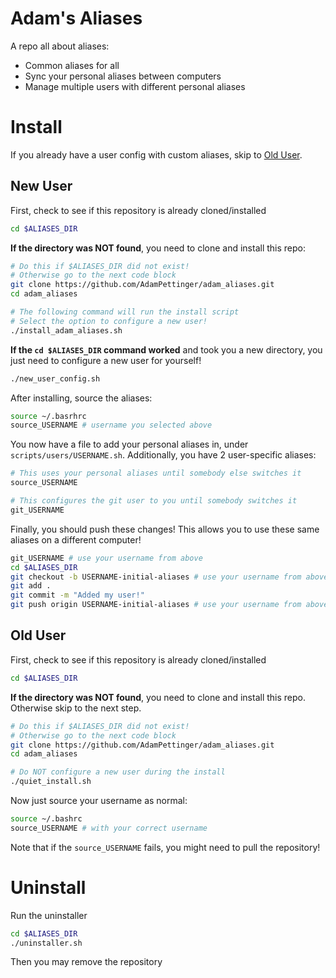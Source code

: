 # Adam's Aliases
A repo all about aliases:
  - Common aliases for all
  - Sync your personal aliases between computers
  - Manage multiple users with different personal aliases

# Install
If you already have a user config with custom aliases, skip to [Old User](#old-user).

## New User
First, check to see if this repository is already cloned/installed
```sh
cd $ALIASES_DIR
```

**If the directory was NOT found**, you need to clone and install this repo:
```sh
# Do this if $ALIASES_DIR did not exist!
# Otherwise go to the next code block
git clone https://github.com/AdamPettinger/adam_aliases.git
cd adam_aliases

# The following command will run the install script
# Select the option to configure a new user!
./install_adam_aliases.sh
```

**If the `cd $ALIASES_DIR` command worked** and took you a new directory, you just need to configure a new user for yourself!
```sh
./new_user_config.sh
```

After installing, source the aliases:
```sh
source ~/.basrhrc
source_USERNAME # username you selected above
```

You now have a file to add your personal aliases in, under `scripts/users/USERNAME.sh`. Additionally, you have 2 user-specific aliases:
```sh
# This uses your personal aliases until somebody else switches it
source_USERNAME

# This configures the git user to you until somebody switches it
git_USERNAME
```

Finally, you should push these changes! This allows you to use these same aliases on a different computer!
```sh
git_USERNAME # use your username from above
cd $ALIASES_DIR
git checkout -b USERNAME-initial-aliases # use your username from above
git add .
git commit -m "Added my user!"
git push origin USERNAME-initial-aliases # use your username from above
```

## Old User
First, check to see if this repository is already cloned/installed
```sh
cd $ALIASES_DIR
```

**If the directory was NOT found**, you need to clone and install this repo. Otherwise skip to the next step.
```sh
# Do this if $ALIASES_DIR did not exist!
# Otherwise go to the next code block
git clone https://github.com/AdamPettinger/adam_aliases.git
cd adam_aliases

# Do NOT configure a new user during the install
./quiet_install.sh
```

Now just source your username as normal:
```sh
source ~/.bashrc
source_USERNAME # with your correct username
```

Note that if the `source_USERNAME` fails, you might need to pull the repository!

# Uninstall
Run the uninstaller
```sh
cd $ALIASES_DIR
./uninstaller.sh
```

Then you may remove the repository
